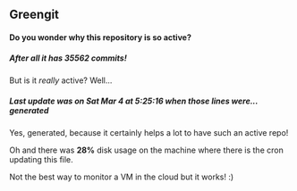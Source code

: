 ## Greengit

#### Do you wonder why this repository is so active?

##### After all it has 35562 commits!

But is it *really* active? Well...

##### Last update was on Sat Mar 4 at 5:25:16 when those lines were... generated

Yes, generated, because it certainly helps a lot to have such an active repo!

Oh and there was **28%** disk usage on the machine
where there is the cron updating this file.

Not the best way to monitor a VM in the cloud but it works! :)
